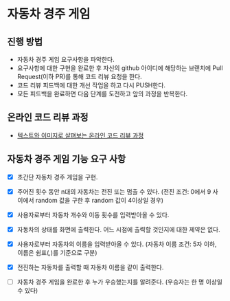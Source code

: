 # 자동차 경주 게임

## 진행 방법

* 자동차 경주 게임 요구사항을 파악한다.
* 요구사항에 대한 구현을 완료한 후 자신의 github 아이디에 해당하는 브랜치에 Pull Request(이하 PR)를 통해 코드 리뷰 요청을 한다.
* 코드 리뷰 피드백에 대한 개선 작업을 하고 다시 PUSH한다.
* 모든 피드백을 완료하면 다음 단계를 도전하고 앞의 과정을 반복한다.

## 온라인 코드 리뷰 과정

* [텍스트와 이미지로 살펴보는 온라인 코드 리뷰 과정](https://github.com/next-step/nextstep-docs/tree/master/codereview)

## 자동차 경주 게임 기능 요구 사항
- [x] 초간단 자동차 경주 게임을 구현.
- [x] 주어진 횟수 동안 n대의 자동차는 전진 또는 멈출 수 있다. (전진 조건: 0에서 9 사이에서 random 값을 구한 후 random 값이 4이상일 경우)
- [x] 사용자로부터 자동차 개수와 이동 횟수를 입력받아올 수 있다.
- [x] 자동차의 상태를 화면에 출력한다. 어느 시점에 출력할 것인지에 대한 제약은 없다.
- [x] 사용자로부터 자동차의 이름을 입력받아올 수 있다. (자동차 이름 조건: 5자 이하, 이름은 쉼표(,)를 기준으로 구분)
- [x] 전진하는 자동차를 출력할 때 자동차 이름을 같이 출력한다.
- [ ] 자동차 경주 게임을 완료한 후 누가 우승했는지를 알려준다. (우승자는 한 명 이상일 수 있다)

